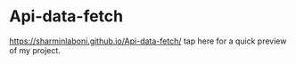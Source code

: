 # Api-data-fetch
 https://sharminlaboni.github.io/Api-data-fetch/ tap here for a quick preview of my project.
